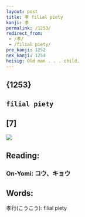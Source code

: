 ```yaml
---
layout: post
title: 孝 filial piety
kanji: 孝
permalink: /1253/
redirect_from:
 - /孝/
 - /filial piety/
pre_kanji: 1252
nex_kanji: 1254
heisig: Old man . . . child.
---
```


## {1253}

## `filial piety`

## [7]

<div class="stroke"><img src="E5AD9D.png" /></div>

## Reading:

### On-Yomi: コウ、キョウ

## Words:

孝行(こうこう): filial piety
